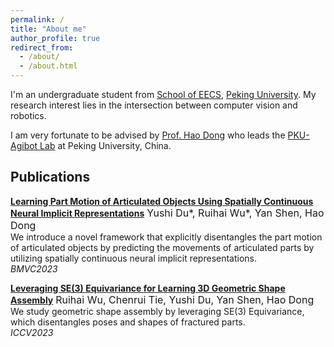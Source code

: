 ```yaml
---
permalink: /
title: "About me"
author_profile: true
redirect_from: 
  - /about/
  - /about.html
---
```


I'm an undergraduate student from [School of EECS](https://eecs.pku.edu.cn/), [Peking University](https://www.pku.edu.cn/). My research interest lies in the intersection between computer vision and robotics.

I am very fortunate to be advised by [Prof. Hao Dong]([https://www.XXX.com/](https://zsdonghao.github.io/)) who leads the [PKU-Agibot Lab](https://zsdonghao.github.io/#lab) at Peking University, China.

Publications
------
[**Learning Part Motion of Articulated Objects Using Spatially Continuous Neural Implicit Representations**](https://yushi-du.github.io/PartMotion/)
<font size=3>Yushi Du*, Ruihai Wu*, Yan Shen, Hao Dong<br></font>
We introduce a novel framework that explicitly disentangles the part motion of articulated objects by predicting the movements of articulated parts by utilizing spatially continuous neural implicit representations.<br>
_BMVC2023_

[**Leveraging SE(3) Equivariance for Learning 3D Geometric Shape Assembly**](https://arxiv.org/abs/2309.06810)
<font size=3>Ruihai Wu, Chenrui Tie, Yushi Du, Yan Shen, Hao Dong<br></font>
We study geometric shape assembly by leveraging SE(3) Equivariance, which disentangles poses and shapes of fractured parts.<br>
_ICCV2023_
